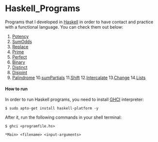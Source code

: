 # Haskell_Programs

Programs that I developed in [Haskell](https://www.haskell.org/) in order to have contact and practice with a functional language. You can check them out below:

1. [Potency](https://github.com/Francis1408/Haskell_Programs/tree/main/Potency)
2. [SumOdds](https://github.com/Francis1408/Haskell_Programs/tree/main/SumOdds)
3. [Replace](https://github.com/Francis1408/Haskell_Programs/tree/main/Replace)
4. [Prime](https://github.com/Francis1408/Haskell_Programs/tree/main/Prime)
5. [Perfect](https://github.com/Francis1408/Haskell_Programs/tree/main/Perfect)
6. [Binary](https://github.com/Francis1408/Haskell_Programs/tree/main/Binary)
7. [Distinct](https://github.com/Francis1408/Haskell_Programs/tree/main/Distinct)
8. [Disjoint](https://github.com/Francis1408/Haskell_Programs/tree/main/Disjoint)
9. [Palindrome](https://github.com/Francis1408/Haskell_Programs/tree/main/Palindrome)
10.[sumPartials](https://github.com/Francis1408/Haskell_Programs/tree/main/sumPartials)
11.[Shift](https://github.com/Francis1408/Haskell_Programs/tree/main/Shift)
12.[Intercalate](https://github.com/Francis1408/Haskell_Programs/tree/main/Intercalate)
13.[Change](https://github.com/Francis1408/Haskell_Programs/tree/main/Change)
14.[Lists](https://github.com/Francis1408/Haskell_Programs/tree/main/Lists)

#### How to run

In order to run Haskell programs, you need to install [GHCI](https://wiki.haskell.org/Haskell_in_5_steps) interpreter:

```
$ sudo apto-get install haskell-platform -y
```

After it, run the following commands in your shell terminal:
```
$ ghci <programfile.hs>

*Main> <filename> <input-arguments>
```